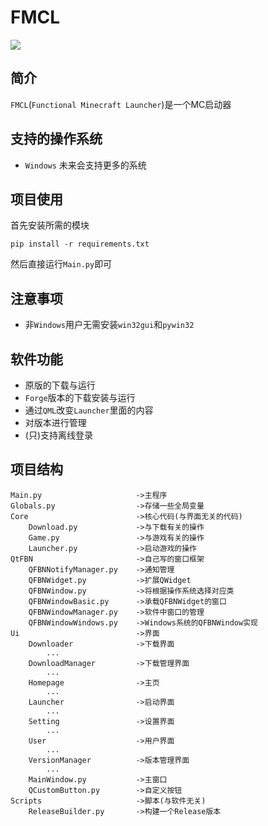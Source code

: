 # FMCL
![](https://img.shields.io/github/languages/code-size/1604042736/FMCL)
## 简介
`FMCL`(`Functional Minecraft Launcher`)是一个MC启动器
## 支持的操作系统
- `Windows`
未来会支持更多的系统
## 项目使用
首先安装所需的模块
```
pip install -r requirements.txt
```
然后直接运行`Main.py`即可
## 注意事项
- 非`Windows`用户无需安装`win32gui`和`pywin32`
## 软件功能
- 原版的下载与运行
- `Forge`版本的下载安装与运行
- 通过`QML`改变`Launcher`里面的内容
- 对版本进行管理
- (只)支持离线登录
## 项目结构
```
Main.py                     ->主程序
Globals.py                  ->存储一些全局变量
Core                        ->核心代码(与界面无关的代码)
    Download.py             ->与下载有关的操作
    Game.py                 ->与游戏有关的操作
    Launcher.py             ->启动游戏的操作
QtFBN                       ->自己写的窗口框架
    QFBNNotifyManager.py    ->通知管理
    QFBNWidget.py           ->扩展QWidget
    QFBNWindow.py           ->将根据操作系统选择对应类
    QFBNWindowBasic.py      ->承载QFBNWidget的窗口
    QFBNWindowManager.py    ->软件中窗口的管理
    QFBNWindowWindows.py    ->Windows系统的QFBNWindow实现
Ui                          ->界面
    Downloader              ->下载界面
        ...
    DownloadManager         ->下载管理界面
        ...
    Homepage                ->主页
        ...
    Launcher                ->启动界面
        ...
    Setting                 ->设置界面
        ...
    User                    ->用户界面
        ...
    VersionManager          ->版本管理界面
        ...
    MainWindow.py           ->主窗口
    QCustomButton.py        ->自定义按钮
Scripts                     ->脚本(与软件无关)
    ReleaseBuilder.py       ->构建一个Release版本
```